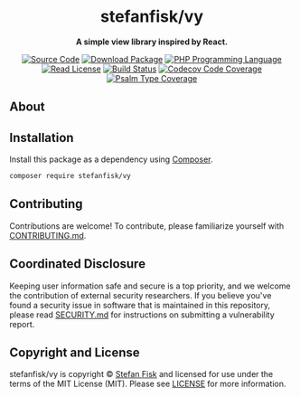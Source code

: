 <h1 align="center">stefanfisk/vy</h1>

<p align="center">
    <strong>A simple view library inspired by React.</strong>
</p>

<p align="center">
    <a href="https://github.com/stefanfisk/vy"><img src="https://img.shields.io/badge/source-stefanfisk/vy-blue.svg?style=flat-square" alt="Source Code"></a>
    <a href="https://packagist.org/packages/stefanfisk/vy"><img src="https://img.shields.io/packagist/v/stefanfisk/vy.svg?style=flat-square&label=release" alt="Download Package"></a>
    <a href="https://php.net"><img src="https://img.shields.io/packagist/php-v/stefanfisk/vy.svg?style=flat-square&colorB=%238892BF" alt="PHP Programming Language"></a>
    <a href="https://github.com/stefanfisk/vy/blob/main/LICENSE"><img src="https://img.shields.io/packagist/l/stefanfisk/vy.svg?style=flat-square&colorB=darkcyan" alt="Read License"></a>
    <a href="https://github.com/stefanfisk/vy/actions/workflows/continuous-integration.yml"><img src="https://img.shields.io/github/actions/workflow/status/stefanfisk/vy/continuous-integration.yml?branch=main&style=flat-square&logo=github" alt="Build Status"></a>
    <a href="https://codecov.io/gh/stefanfisk/vy"><img src="https://img.shields.io/codecov/c/gh/stefanfisk/vy?label=codecov&logo=codecov&style=flat-square" alt="Codecov Code Coverage"></a>
    <a href="https://shepherd.dev/github/stefanfisk/vy"><img src="https://img.shields.io/endpoint?style=flat-square&url=https%3A%2F%2Fshepherd.dev%2Fgithub%2Fstefanfisk%2Fvy%2Fcoverage" alt="Psalm Type Coverage"></a>
</p>

## About

<!--
TODO: Use this space to provide more details about your package. Try to be
      concise. This is the introduction to your package. Let others know what
      your package does and how it can help them build applications.
-->




## Installation

Install this package as a dependency using [Composer](https://getcomposer.org).

``` bash
composer require stefanfisk/vy
```

<!--
## Usage

Provide a brief description or short example of how to use this library.
If you need to provide more detailed examples, use the `docs/` directory
and provide a link here to the documentation.

``` php
use StefanFisk\Vy\Example;

$example = new Example();
echo $example->greet('fellow human');
```
-->


## Contributing

Contributions are welcome! To contribute, please familiarize yourself with
[CONTRIBUTING.md](CONTRIBUTING.md).

## Coordinated Disclosure

Keeping user information safe and secure is a top priority, and we welcome the
contribution of external security researchers. If you believe you've found a
security issue in software that is maintained in this repository, please read
[SECURITY.md](SECURITY.md) for instructions on submitting a vulnerability report.






## Copyright and License

stefanfisk/vy is copyright © [Stefan Fisk](https://stefanfisk.com)
and licensed for use under the terms of the
MIT License (MIT). Please see [LICENSE](LICENSE) for more information.


